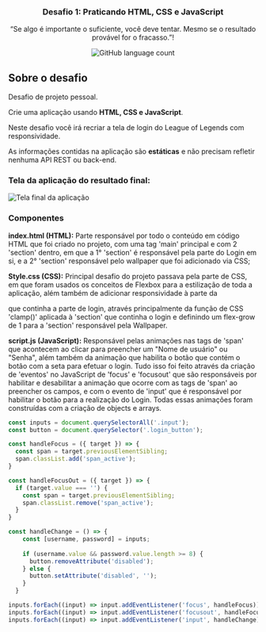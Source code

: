 <h3 align="center">
  Desafio 1: Praticando HTML, CSS e JavaScript
</h3>

<p align="center">“Se algo é importante o suficiente, você deve tentar. Mesmo se o resultado provável for o fracasso.”!</p>

<p align="center">
  <img alt="GitHub language count" src="https://img.shields.io/github/languages/count/rocketseat/bootcamp-gostack-desafio-04?color=%2304D361">
</p>

## Sobre o desafio

Desafio de projeto pessoal.

Crie uma aplicação usando **HTML, CSS e JavaScript**.

Neste desafio você irá recriar a tela de login do League of Legends com responsividade.

As informações contidas na aplicação são **estáticas** e não precisam refletir nenhuma API REST ou back-end.

### Tela da aplicação do resultado final:

<img alt="Tela final da aplicação" src="https://danielcanudo.github.io/league-of-legends-login/tela-de-login-league-of-legends.png">

### Componentes

**index.html (HTML):** Parte responsável por todo o conteúdo em código HTML que foi criado no projeto, com uma tag 'main' principal e com 2 'section' dentro, em que a 1° 'section' é responsável pela parte do Login em si, e a 2° 'section' responsável pelo wallpaper que foi adicionado via CSS;

**Style.css (CSS):** Principal desafio do projeto passava pela parte de CSS, em que foram usados os conceitos de Flexbox para a estilização de toda a aplicação, além também de adicionar responsividade à parte da <section> que continha a parte de login, através principalmente da função de CSS 'clamp()' aplicada à 'section' que continha o login e definindo um flex-grow de 1 para a 'section' responsável pela Wallpaper.

**script.js (JavaScript):** Responsável pelas animações nas tags de 'span' que acontecem ao clicar para preencher um "Nome de usuário" ou "Senha", além também da animação que habilita o botão que contém o botão com a seta para efetuar o login. Tudo isso foi feito através da criação de 'eventos' no JavaScript de 'focus' e 'focusout' que são responsáveis por habilitar e desabilitar a animação que ocorre com as tags de 'span' ao preencher os campos, e com o evento de 'input' que é responsável por habilitar o botão para a realização do Login. Todas essas animações foram construídas com a criação de objects e arrays.

```js
const inputs = document.querySelectorAll('.input');
const button = document.querySelector('.login_button');

const handleFocus = ({ target }) => {
  const span = target.previousElementSibling;
  span.classList.add('span_active');
}

const handleFocusOut = ({ target }) => {
  if (target.value === '') {
    const span = target.previousElementSibling;
    span.classList.remove('span_active');
  }
}

const handleChange = () => {
    const [username, password] = inputs;
  
    if (username.value && password.value.length >= 8) {
      button.removeAttribute('disabled');
    } else {
      button.setAttribute('disabled', '');
    }
  }

inputs.forEach((input) => input.addEventListener('focus', handleFocus));
inputs.forEach((input) => input.addEventListener('focusout', handleFocusOut));
inputs.forEach((input) => input.addEventListener('input', handleChange));
```
